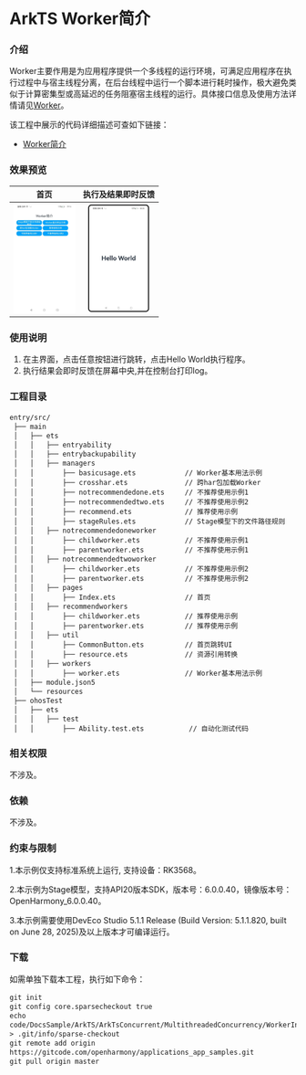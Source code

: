 # ArkTS Worker简介

### 介绍

Worker主要作用是为应用程序提供一个多线程的运行环境，可满足应用程序在执行过程中与宿主线程分离，在后台线程中运行一个脚本进行耗时操作，极大避免类似于计算密集型或高延迟的任务阻塞宿主线程的运行。具体接口信息及使用方法详情请见[Worker](https://gitcode.com/openharmony/docs/blob/master/zh-cn/application-dev/reference/apis-arkts/js-apis-worker.md)。

该工程中展示的代码详细描述可查如下链接：

- [Worker简介](https://gitcode.com/openharmony/docs/blob/master/zh-cn/application-dev/arkts-utils/worker-introduction.md)

### 效果预览

|                                    首页                                    |                           执行及结果即时反馈                            |
|:------------------------------------------------------------------------:| :---------------------------------------------------------------------: |
| <img src="./screenshots/WorkerIntroduction_1.jpeg" style="zoom: 30%;" width="360;" /> | <img src="./screenshots/WorkerIntroduction_2.png" style="zoom: 30%;"   width="360;" /> |

### 使用说明

1. 在主界面，点击任意按钮进行跳转，点击Hello World执行程序。
2. 执行结果会即时反馈在屏幕中央,并在控制台打印log。

### 工程目录

```
entry/src/
 ├── main
 │   ├── ets
 │   │   ├── entryability
 │   │   ├── entrybackupability
 │   │   ├── managers
 │   │       ├── basicusage.ets            // Worker基本用法示例
 │   │       ├── crosshar.ets              // 跨har包加载Worker
 │   │       ├── notrecommendedone.ets     // 不推荐使用示例1
 │   │       ├── notrecommendedtwo.ets     // 不推荐使用示例2
 │   │       ├── recommend.ets		       // 推荐使用示例
 │   │       ├── stageRules.ets		       // Stage模型下的文件路径规则
 │   │   ├── notrecommendedoneworker
 │   │       ├── childworker.ets		   // 不推荐使用示例1
 │   │       ├── parentworker.ets		   // 不推荐使用示例1
 │   │   ├── notrecommendedtwoworker
 │   │       ├── childworker.ets		   // 不推荐使用示例2
 │   │       ├── parentworker.ets		   // 不推荐使用示例2
 │   │   ├── pages
 │   │       ├── Index.ets                 // 首页
 │   │   ├── recommendworkers
 │   │       ├── childworker.ets		   // 推荐使用示例
 │   │       ├── parentworker.ets		   // 推荐使用示例
 │   │   ├── util
 │   │       ├── CommonButton.ets 		   // 首页跳转UI
 │   │       ├── resource.ets 		       // 资源引用转换
 │   │   ├── workers
 │   │       ├── worker.ets				   // Worker基本用法示例
 │   ├── module.json5
 │   └── resources
 ├── ohosTest
 │   ├── ets
 │   │   ├── test
 │   │       ├── Ability.test.ets           // 自动化测试代码
```

### 相关权限

不涉及。

### 依赖

不涉及。

### 约束与限制

1.本示例仅支持标准系统上运行, 支持设备：RK3568。

2.本示例为Stage模型，支持API20版本SDK，版本号：6.0.0.40，镜像版本号：OpenHarmony_6.0.0.40。

3.本示例需要使用DevEco Studio 5.1.1 Release (Build Version: 5.1.1.820, built on June 28, 2025)及以上版本才可编译运行。

### 下载

如需单独下载本工程，执行如下命令：

```
git init
git config core.sparsecheckout true
echo code/DocsSample/ArkTS/ArkTsConcurrent/MultithreadedConcurrency/WorkerIntroduction > .git/info/sparse-checkout
git remote add origin https://gitcode.com/openharmony/applications_app_samples.git
git pull origin master
```
